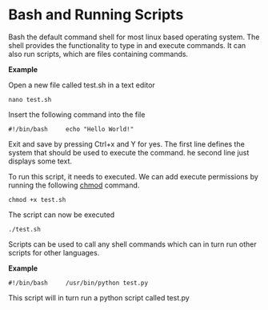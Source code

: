 # Bash and Running Scripts

Bash the default command shell for most linux based operating system. The shell provides the functionality to type in and execute commands. It can also run scripts, which are files containing commands.

**Example**

Open a new file called test.sh in a text editor

`nano test.sh`

Insert the following command into the file

`#!/bin/bash    
echo "Hello World!"`

Exit and save by pressing Ctrl+x and Y for yes. The first line defines the system that should be used to execute the command. he second line just displays some text.

To run this script, it needs to executed. We can add execute permissions by running the following [chmod](https://nowthistechnology.gitbooks.io/command-line-essentials/content/chmod.html) command.

`chmod +x test.sh`

The script can now be executed

`./test.sh`

Scripts can be used to call any shell commands which can in turn run other scripts for other languages.

**Example**

`#!/bin/bash    
/usr/bin/python test.py`

This script will in turn run a python script called test.py

